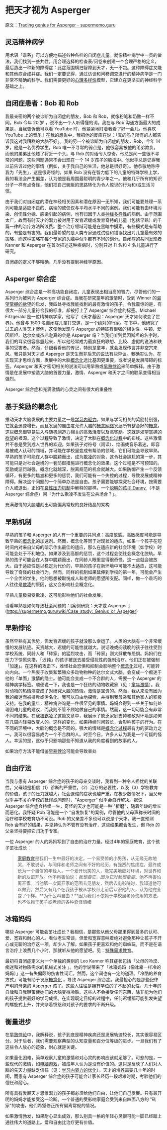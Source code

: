 # 把天才视为 Asperger

原文：[Trading genius for Asperger - supermemo.guru](https://supermemo.guru/wiki/Trading_genius_for_Asperger)

## 灵活精神病学

用术语「谱系」可以方便地描述各种各样的自闭症儿童。就像精神病学中一贯的做法，我们找到一些共性，用合理选择的检查表/问卷来创建一个合理严格的定义，最后造出一种新的障碍症：此症范围横扫智障到天才，无一不包。这种障碍症又能和其他症合成并症。我们一定要记得，通过访谈和问卷调查进行的精神病学是一门非常不精确的科学。我们需要更好的[心理多样性](https://supermemo.guru/wiki/Neurodiversity)模型，它建立在更坚实的神经科学基础之上。

## 自闭症患者：Bob 和 Rob

我最亲密的两个被诊断为自闭症的朋友，Bob 和 Rob，就像粉笔和奶酪一样不同。Bob 今年 20 岁 ，说不出一个人听得懂的词。我在与 Bob 沟通方面最大的成果是，当我告诉他可以看 YouTube 时，他紧紧地盯着我看了好一会儿。他喜欢 YouTube 上的音乐！在我的想象中，我把他的反应在说：「真的吗？所有的人都告诉我这对我糟糕的大脑不好」。我的另一个被诊断为自闭症的朋友，Rob，今年 14 岁，他是一名优秀学生。Rob 唯一不寻常的弱点是，他很容易被他的弟弟欺负，而他的弟弟比他矮了将近一个头。与 Rob 的对话令人惊奇。他总是问一些很不寻常的问题，这些问题通常不会出现在一个 14 岁孩子的脑海中。他似乎总是记得我以前告诉过他的事情（例如，关于我自己的生活，他总是很好奇）。他恭敬地称呼我为「先生」，这是很奇怪的。如果 Rob 没有在智力低下的儿童的特殊学校上学，我的看法会产生偏差，认为他是我周围最聪明的青少年之一。他和几乎所有的知识分子一样有点奇怪，他们把自己蜿蜒的思路转化为令人惊讶的行为和/或生活习惯。

由于我们对自闭症的潜在神经相关因素和潜在原因一无所知，我们可能要处理一系列可能是适应不良的、病理的或仅仅与平均水平不同的案例。我们可能有由环境污染、创伤性分娩、感染引起的病例，也有归因于人类[神经多样性](https://supermemo.guru/wiki/Neurodiversity)的病例。由于范围太广，故而有时天才的潜力被对用于发育迟缓或发育奇特的儿童（包括早熟）的千篇一律的治疗方法所浪费。整个治疗领域可能是在黑暗中摸索，有些模式是有帮助的，有些是有害的。我们最希望的是人类专家通过试验和错误找出对儿童最有效的策略，而这种策略在每个专家的头脑中似乎都有不同的划分。自闭症的共同发现者 Kanner 和 Asperger 在首次描述这种疾病时，分别只对 11 名和 4 名儿童进行了研究。

自闭症的定义不够精确，几乎没有提到神经学原因。

## Asperger 综合症

Asperger 综合症是一种高功能自闭症，儿童表现出相当高的智力，尽管他们的一系列行为被列为 Asperger 综合症。当我在研究童年的激情时，受到 Winner 的[渴望掌握的欲望](https://supermemo.guru/wiki/Rage_to_master)的启发，我四处寻找我能找到的最有激情的孩子。令我震惊的是，有很大一部分儿童符合我的标准，却被打上了 Asperger 综合症的标签。Michael Fitzgerald 是一位精神病学家，他写了《天才基因：Asperger 天才如何改变了世界》。他曾与 1500 名自闭症儿童打交道，是一个绝对的行家。在书中，他研究了过去的人类天才案例，这使他发现与 Asperger 的特征有很强的相关性。牛顿、爱因斯坦、达尔文或杰弗逊真的会是 Asperger 吗？当我们听到爱因斯坦的名字时，我们的耳朵很容易竖起来，所以他经常成为最疯狂的联想、比较、虚假的说法和轶事的受害者。然而，仔细看看他的传记，特别是童年，就会发现传言并非空穴来风。我只是对天才或 Asperger 是天生而非后天的说法有些异议。我确实认为，在实现天才思维方面，发展中的大脑[概念化](https://supermemo.guru/wiki/Conceptualization)远比基因更重要，或者说是发展障碍的标签。Asperger 和天才密切相关的说法可以用早熟或[早熟悖论](https://supermemo.guru/wiki/Precocity_paradox)来简单解释。由于激情是在发展中塑造大脑的首要力量，激情、Asperger 和天才之间的联系变得相当强烈。

Asperger 综合症和充满激情的心灵之间有很大的重叠性

## 基于奖励的概念化

推动天才大脑发展的主要力量之一是[学习内驱力](https://supermemo.guru/wiki/Learn_drive)。如果与学习相关的奖励特别强，它就会迅速增长，而且发展的自由度允许大脑的[概念网络](https://supermemo.guru/wiki/Concept_network)发展所有整合好的[概念](https://supermemo.guru/wiki/Concept)，这些概念很容易进入与随机[创造力](https://supermemo.guru/wiki/Creativity)相关的高激活度以及高奖励。这就是[渴望掌握的欲望](https://supermemo.guru/wiki/Rage_to_master)的根源。这个过程导致了激情，决定了大脑在[概念化过程](https://supermemo.guru/wiki/Conceptualization)中的布线。这些激情并不总是受到成人世界的欢迎。如果孩子对符号（阅读）、绘画或音乐着迷，即容易被成人认可的领域，并可能在学校里变成有帮助的领域，它们可能会导致早熟。早熟的孩子可能在人群中脱颖而出，成为[欺凌](https://supermemo.guru/wiki/Bullying)的对象，这令社会尴尬的第一步，其可能只是对社会逆境的一套防御措施进行概念化的效果。这个过程是不可预知的。奖励或惩罚越强，概念化就越深，脱离规范的机会就越大。如果防御产生一个反馈循环，有更多的尴尬和更多的惩罚，我们可能有一个失控的过程，导致发展或精神障碍。解决这个问题的一个简单办法是自由。孩子需要能够探究社会环境，按需要介入或退出，正如在[良性压力机制](https://supermemo.guru/wiki/Mechanics_of_eustress)中解释的那样。一个[聪明的孩子 Danny ](https://www.facebook.com/BillMcdadPhotography/posts/10157349296435780)（不是 Asperger 综合症）问「为什么欺凌不发生在公共场合？」。

充满激情的大脑雕刻出可能偏离常规的良好结晶的架构

## 早熟机制

早熟的孩子和 Asperger 的人有一个重要的共同点：高度敏感。高敏感度可能是导致早熟的[概念化](https://supermemo.guru/wiki/Conceptualization)的加速剂。然而，概念化等同于对现状的适应，如果一个孩子在短时间内对来自父母的暗示作出最佳的适应，那么在适应新的社会环境（如学校）时可能会处于不利地位。如果涉及到高额的惩罚，这个过程会使社会概念化脱轨。早熟的孩子可能会在人群中脱颖而出，在同龄人眼里显得很奇怪，这一点就会被放大。由于适应性是以稳定为代价的，早熟的孩子在新环境中可能不太适应，这可能导致了奇怪的社会行为。然而，同样的机制如果延伸到学校的第一年，可能会产生一个全优的学生，他的思想被取悦成人和老师的愿望所支配。同样，做一个乖巧的人往往是[欺凌](https://supermemo.guru/wiki/Bullying)的原因，这又会影响社会概念化。

早熟儿童极易受欺凌，这可能影响他们的社会发展。

请看早熟是如何导致社会问题的：[案例研究：天才或 Asperger ] (https://supermemo.guru/wiki/Case_study:_Genius_or_Asperger)

## 早熟悖论

虽然早熟有其优势，但发育迟缓的孩子就没那么幸运了。人类的大脑有一个非常缓慢的发展轨迹。天资越大，迟缓的可能性就越大。说话晚或阅读晚的孩子往往受到学校系统、同龄人和「砖家」的猛烈攻击，而「砖家」则大肆散布恐惧。妈妈们在压力下惊慌失措，「迟钝」的孩子被送去接受侵扰性的强制治疗。他们正在被强制「加速」。在这样的攻击下，难怪社会恐惧和抑制会影响整个[概念化](https://supermemo.guru/wiki/Conceptualization)过程，可能转向内向。一个热衷于收集和繁殖众多动物物种的达尔文式大脑，会变成一个痴迷于他的「单面」激情的隐士。他可能会变成一个不合群的人，需要一个 Asperger 的精神病学标签。顺便说一下，我也是一个狂热的动物收藏家（见：[童年激情](https://supermemo.guru/wiki/Childhood_passions)）。我对动物的热情演变成了对研究大脑的热情。激情是宝贵的。然而，我从来没有因为我的痴迷而被排斥或污名化。我可以自由地探索，并得到我母亲和其他家人的积极支持。在我的童年，精神病咨询是一件很罕见的事情。妈妈会得到一些关于如何处理困难儿童的建议，而我则不管不顾地做自己的事情。然而，这一切可能会有非常不同的结果。在[我被霸凌了](https://supermemo.guru/wiki/I_was_bullied)这篇文章中，我展示了缺乏家庭支持和敌对环境是如何在几周内轻易改变人的。这样的变化，如果持续时间较长，会影响孩子的行为。在不同的环境中，大脑的概念是不同的。强大的情绪是[概念化过程](https://supermemo.guru/wiki/Conceptualization)最有力的驱动力之一。我可以很容易成为一个不合群的人。时至今日，许多人认为我是一个可疑的怪人。幸运的是，这似乎只影响那些不知道从我的角度看到的故事的人。

如果治疗方法不能借鉴[早熟悖论](https://supermemo.guru/wiki/Precocity_paradox)可能会导致害处

## 自由疗法

当我与患有 Asperger 综合症的孩子的母亲交谈时，我看到一种令人担忧的关联性。父母越是相信（1）诊断的严重性，（2）治疗的必要性，以及（3）学校教育的价值，孩子的压力就越大，社会退缩的症状也越严重。在极少数情况下，当父母似乎并不关心学校的延误或问题时，"Asperger" 似乎会自行解决。据说 Asperger 综合症会持续一生，奇怪的天才也可能是一种 "折磨"，随着年龄的增长而恶化。我怀疑 Rob 可能是一个 "自发恢复"的案例，尽管他的父母声称长时间的治疗和学校教育功不可没。Rob 的父亲差不多也可以说是个天才。我一直预测 Rob 会有好的结果，并坚持认为不管有没有治疗，这些结果都会发生，但 Rob 的父亲坚持要把它归功于专家。

一位 Asperger 的人的妈妈写到了自由的治疗力量。经过4年的家庭教育，这个孩子茁壮成长：

> [家庭教育](https://supermemo.guru/wiki/Homeschooling)是我们一生中最好的决定。一个易受惊的小男孩，从无缘无故地哭，不敢说话，与同伴和老师之间有不好的经历，有强烈的焦虑症，最终成长为一个自信的年轻人，一个爱开玩笑的人，能完美地应对环境，对世界和新的友谊开放。他不再害怕说：*我想要它，因为它对我很重要*。他不再害怕离开家。当他第一次离开家的范围去见朋友，然后去电影院时，我知道他可以做到。然后又有几个在我孩子被从学校带走前后认识他的人，认为他完全变了个样。**为什么叫自由？**因为我们不依赖于学校里老师使用的方法，也不依赖于孩子或老师的各种奇怪情绪

## 冰箱妈妈

哪些 Asperger 可能会茁壮成长？我相信，是那些从他父母那里得到最多的认可、爱、宽容和耐心的人。看似老生常谈，但爱和宽容意味着绝对避免那种让孩子不开心或无聊的治疗这一项，却少人了解。如果孩子更喜欢和他的蜘蛛玩，而不是在语言治疗上浪费几个小时，那就听从他的愿望吧。见：[特殊需求教育](https://supermemo.guru/wiki/Special_needs_education)。

最初将自闭症定义为一个单独的类别的 Leo Kanner 称其症状包括「父母的冷漠、痴迷和对物质需求的机械式关注 」。他的学说带来了「冰箱妈妈（像冰箱一样冷的妈妈）」这一有失偏颇的伤害性词汇。然而，这个词也有一定的道理。「冷酷的养育方式」可能有助于发展[概念化](https://supermemo.guru/wiki/conceptualization) ，导致 Asperger 综合症。我最担心的是那些纪律严明的母亲的 Asperger 孩子。这些人往往是拥有学位的了不起的女性，几十年的自律和自我鞭策使她们的大脑变得冷酷。这些人不会接受任何东西，除非能为他们的孩子提供最好的学习成绩。在实现既定目标的过程中，任何迟缓都可能引发失望的螺旋式上升，并夹杂着愤怒和对孩子的要求的不断升级。

## 衡量进步

在[早熟悖论](https://supermemo.guru/wiki/Precocity_paradox)中，我解释说，孩子到底是精神疾病还是发展轨迹较长，其实很容易区分。对于后者，我们需要观察典型的认知变量和百分位等级的进步。一旦我们有了这些令人放心的迹象，耐心就是关键。

如果量化困难，简单观察儿童的激情和对心灵的影响应该就足够了。可悲的是，一些现代的激情，如[电脑游戏](https://supermemo.guru/wiki/Gaming_disorder)，被成年人认为是没有价值的。这只是反映了人们对人脑的先天力量缺乏信任（见：[学习内驱力的优化](https://supermemo.guru/wiki/Optimality_of_the_learn_drive)）。天才的培养需要几十年的时间，而患有 Asperger 综合症的孩子可能会让家长经历一段艰难时期，考验他们的信任和耐心。

所有具有发展天才思维潜力的孩子都必须给他们自由，让他们自己发展。只有最开明的妈妈才能接受这一论断。一个普通的受影响家庭会受到来自四面八方的 "砖家"的攻击，他们希望修正所有偏离常规的情况。

如果激情勃发，如果耐心显出成效，那么别具一格的年轻心灵很可能一脚已经踏上通往伟大的道路上。爱和自由比治疗更有价值。